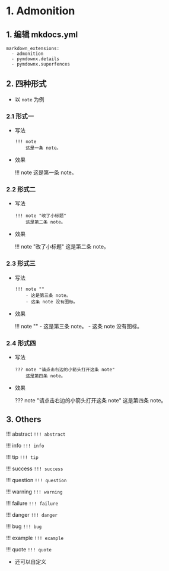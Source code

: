 # 1. Admonition

## 1. 编辑 mkdocs.yml

```
markdown_extensions:
  - admonition
  - pymdownx.details
  - pymdownx.superfences
```

## 2. 四种形式

- 以 `note` 为例

### 2.1 形式一

- 写法

    ```
    !!! note
        这是一条 note。
    ```

- 效果

    !!! note
        这是第一条 note。

### 2.2 形式二

- 写法

    ```
    !!! note "改了小标题"
        这是第二条 note。
    ```

- 效果

    !!! note "改了小标题"
        这是第二条 note。

### 2.3 形式三

- 写法

    ```
    !!! note ""
        - 这是第三条 note。
        - 这条 note 没有图标。
    ```

- 效果

    !!! note ""
        - 这是第三条 note。
        - 这条 note 没有图标。

### 2.4 形式四

- 写法

    ```
    ??? note "请点击右边的小箭头打开这条 note"
        这是第四条 note。
    ```

- 效果

    ??? note "请点击右边的小箭头打开这条 note"
        这是第四条 note。

## 3. Others

!!! abstract
    `!!! abstract`

!!! info
    `!!! info`

!!! tip
    `!!! tip`

!!! success
    `!!! success`

!!! question
    `!!! question`

!!! warning
    `!!! warning`

!!! failure
    `!!! failure`

!!! danger
    `!!! danger`

!!! bug
    `!!! bug`

!!! example
    `!!! example`

!!! quote
    `!!! quote`

- 还可以自定义
